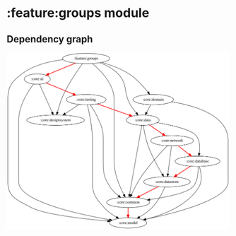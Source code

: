 # :feature:groups module
## Dependency graph
![Dependency graph](../../docs/images/graphs/dep_graph_feature_groups.svg)
